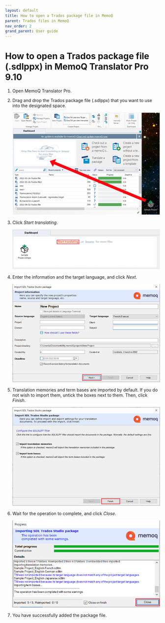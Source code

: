 ```yaml
---
layout: default
title: How to open a Trados package file in MemoQ
parent: Trados files in MemoQ
nav_order: 2
grand_parent: User guide
---
```


# How to open a Trados package file (.sdlppx) in MemoQ Translator Pro 9.10

1.	Open MemoQ Translator Pro.

2.	Drag and drop the Trados package file (.sdlppx) that you want to use into the designated space.

    ![](../../../assets/images/Picture5.png)

3.	Click *Start translating*.

    ![](../../../assets/images/Picture6.png)

4. 	Enter the information and the target language, and click *Next*.

    ![](../../../assets/images/Picture7.png)

5.	Translation memories and term bases are imported by default. If you do not wish to import them, untick the boxes next to them. Then, click *Finish*.

    ![](../../../assets/images/Picture8.png)

6.	Wait for the operation to complete, and click *Close*.

    ![](../../../assets/images/Picture9.png)

7.	You have successfully added the package file.